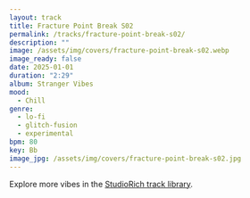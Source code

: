 ```yaml
---
layout: track
title: Fracture Point Break S02
permalink: /tracks/fracture-point-break-s02/
description: ""
image: /assets/img/covers/fracture-point-break-s02.webp
image_ready: false
date: 2025-01-01
duration: "2:29"
album: Stranger Vibes
mood:
  - Chill
genre:
  - lo-fi
  - glitch-fusion
  - experimental
bpm: 80
key: Bb
image_jpg: /assets/img/covers/fracture-point-break-s02.jpg
---
```


Explore more vibes in the [StudioRich track library](/tracks/).
